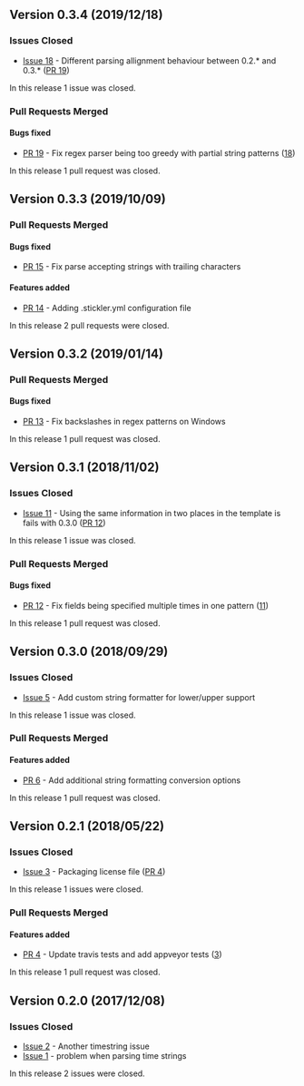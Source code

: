 ## Version 0.3.4 (2019/12/18)

### Issues Closed

* [Issue 18](https://github.com/pytroll/trollsift/issues/18) - Different parsing allignment behaviour between 0.2.* and 0.3.* ([PR 19](https://github.com/pytroll/trollsift/pull/19))

In this release 1 issue was closed.

### Pull Requests Merged

#### Bugs fixed

* [PR 19](https://github.com/pytroll/trollsift/pull/19) - Fix regex parser being too greedy with partial string patterns ([18](https://github.com/pytroll/trollsift/issues/18))

In this release 1 pull request was closed.


## Version 0.3.3 (2019/10/09)

### Pull Requests Merged

#### Bugs fixed

* [PR 15](https://github.com/pytroll/trollsift/pull/15) - Fix parse accepting strings with trailing characters

#### Features added

* [PR 14](https://github.com/pytroll/trollsift/pull/14) - Adding .stickler.yml configuration file

In this release 2 pull requests were closed.


## Version 0.3.2 (2019/01/14)


### Pull Requests Merged

#### Bugs fixed

* [PR 13](https://github.com/pytroll/trollsift/pull/13) - Fix backslashes in regex patterns on Windows

In this release 1 pull request was closed.


## Version 0.3.1 (2018/11/02)

### Issues Closed

* [Issue 11](https://github.com/pytroll/trollsift/issues/11) - Using the same information in two places in the template is fails with 0.3.0 ([PR 12](https://github.com/pytroll/trollsift/pull/12))

In this release 1 issue was closed.

### Pull Requests Merged

#### Bugs fixed

* [PR 12](https://github.com/pytroll/trollsift/pull/12) - Fix fields being specified multiple times in one pattern ([11](https://github.com/pytroll/trollsift/issues/11))

In this release 1 pull request was closed.

## Version 0.3.0 (2018/09/29)

### Issues Closed

* [Issue 5](https://github.com/pytroll/trollsift/issues/5) - Add custom string formatter for lower/upper support

In this release 1 issue was closed.

### Pull Requests Merged

#### Features added

* [PR 6](https://github.com/pytroll/trollsift/pull/6) - Add additional string formatting conversion options

In this release 1 pull request was closed.


## Version 0.2.1 (2018/05/22)

### Issues Closed

* [Issue 3](https://github.com/pytroll/trollsift/issues/3) - Packaging license file ([PR 4](https://github.com/pytroll/trollsift/pull/4))

In this release 1 issues were closed.

### Pull Requests Merged

#### Features added

* [PR 4](https://github.com/pytroll/trollsift/pull/4) - Update travis tests and add appveyor tests ([3](https://github.com/pytroll/trollsift/issues/3))

In this release 1 pull request was closed.


## Version 0.2.0 (2017/12/08)

### Issues Closed

* [Issue 2](https://github.com/pytroll/trollsift/issues/2) - Another timestring issue
* [Issue 1](https://github.com/pytroll/trollsift/issues/1) - problem when parsing time strings

In this release 2 issues were closed.

